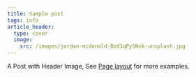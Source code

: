 ```yaml
---
title: Sample post
tags: info
article_header:
  type: cover
  image:
    src: /images/jordan-mcdonald-Bzd1qPySNvk-unsplash.jpg
---
```


A Post with Header Image, See [Page layout](https://kitian616.github.io/jekyll-TeXt-theme/samples.html#page-layout) for more examples.

<!--more-->
